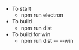 - To start 
  - npm run electron 
- To build 
  - npm run dist
- To build for win
  - npm run dist -- --win